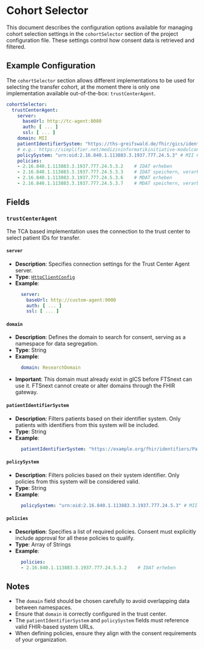 # Cohort Selector <Badge type="tip" text="Clinical Domain Agent" /> <Badge type="warning" text="Since 5.0" />

This document describes the configuration options available for managing cohort selection settings
in the `cohortSelector` section of the project configuration file. These settings control how
consent data is retrieved and filtered.

## Example Configuration

The `cohortSelector` section allows different implementations to be used for selecting the transfer
cohort, at the moment there is only one implementation available out-of-the-box: `trustCenterAgent`.

```yaml
cohortSelector:
  trustCenterAgent:
    server:
      baseUrl: http://tc-agent:8080
      auth: [ ... ]
      ssl: [ ... ]
    domain: MII
    patientIdentifierSystem: "https://ths-greifswald.de/fhir/gics/identifiers/Pseudonym"
    # e.g.: https://simplifier.net/medizininformatikinitiative-modulconsent/2.16.840.1.113883.3.1937.777.24.5.3--20210423105554
    policySystem: "urn:oid:2.16.840.1.113883.3.1937.777.24.5.3" # MII CS Consent Policy
    policies:
    - 2.16.840.1.113883.3.1937.777.24.5.3.2    # IDAT erheben
    - 2.16.840.1.113883.3.1937.777.24.5.3.3    # IDAT speichern, verarbeiten
    - 2.16.840.1.113883.3.1937.777.24.5.3.6    # MDAT erheben
    - 2.16.840.1.113883.3.1937.777.24.5.3.7    # MDAT speichern, verarbeiten
```

## Fields

### `trustCenterAgent` <Badge type="warning" text="Since 5.0" />

The TCA based implementation uses the connection to the trust center to select patient IDs for
transfer.

#### `server` <Badge type="warning" text="Since 5.0" />

* **Description**: Specifies connection settings for the Trust Center Agent server.
* **Type**: [`HttpClientConfig`](../types/HttpClientConfig)
* **Example**:
  ```yaml
    server:
      baseUrl: http://custom-agent:9000
      auth: [ ... ]
      ssl: [ ... ]
  ```

#### `domain` <Badge type="warning" text="Since 5.0" />

* **Description**: Defines the domain to search for consent, serving as a namespace for data
  segregation.
* **Type**: String
* **Example**:
  ```yaml
    domain: ResearchDomain
  ```
* **Important**: This domain must already exist in gICS before FTSnext can use it. FTSnext cannot
  create or alter domains through the FHIR gateway.

#### `patientIdentifierSystem` <Badge type="warning" text="Since 5.0" />

* **Description**: Filters patients based on their identifier system. Only patients with identifiers
  from this system will be included.
* **Type**: String
* **Example**:
  ```yaml
    patientIdentifierSystem: "https://example.org/fhir/identifiers/Patient"
  ```

#### `policySystem` <Badge type="warning" text="Since 5.0" />

* **Description**: Filters policies based on their system identifier. Only policies from this system
  will be considered valid.
* **Type**: String
* **Example**:
  ```yaml
    policySystem: "urn:oid:2.16.840.1.113883.3.1937.777.24.5.3" # MII CS Consent Policy
  ```

#### `policies` <Badge type="warning" text="Since 5.0" />

* **Description**: Specifies a list of required policies. Consent must explicitly include approval
  for all these policies to qualify.
* **Type**: Array of Strings
* **Example**:
  ```yaml
    policies:
    - 2.16.840.1.113883.3.1937.777.24.5.3.2    # IDAT erheben
  ```

## Notes
* The `domain` field should be chosen carefully to avoid overlapping data between namespaces.
* Ensure that `domain` is correctly configured in the trust center.
* The `patientIdentifierSystem` and `policySystem` fields must reference valid FHIR-based system
  URLs.
* When defining policies, ensure they align with the consent requirements of your organization.
